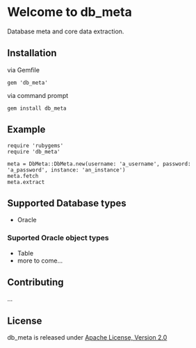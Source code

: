 # Welcome to db_meta
Database meta and core data extraction.

## Installation
via Gemfile
```
gem 'db_meta'
```

via command prompt
```
gem install db_meta
```

## Example
```
require 'rubygems'
require 'db_meta'

meta = DbMeta::DbMeta.new(username: 'a_username', password: 'a_password', instance: 'an_instance')
meta.fetch
meta.extract
```

## Supported Database types
- Oracle

### Suported Oracle object types
- Table
- more to come...

## Contributing
...

## License
db_meta is released under [Apache License, Version 2.0](https://opensource.org/licenses/Apache-2.0)
